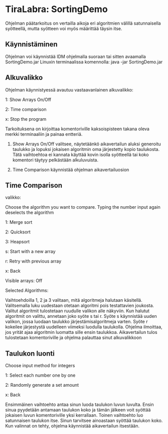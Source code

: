 TiraLabra: SortingDemo
======================

Ohjelman päätarkoitus on vertailla aikoja eri algoritmien välillä satunnaisella syötteellä, mutta syötteen voi myös määrittää täysin itse.

Käynnistäminen
--------------------

Ohjelman voi käynnistää IDM ohjelmalla suoraan tai sitten avaamalla SortingDemo.jar Linuxin terminaalissa komennolla: java -jar SortingDemo.jar

Alkuvalikko
---------------

Ohjelman käynnistyessä avautuu vastaavanlainen alkuvalikko:

1: Show Arrays On/Off

2: Time comparison

x: Stop the program

Tarkoituksena on kirjoittaa komentoriville kaksoispisteen takana oleva merkki terminaaliin ja painaa entteriä. 

1. Show Arrays On/Off valitsee, näytetäänkö aikavertailun aluksi generoitu taulukko ja lopuksi jokaisen algoritmin oma järjestetty kopio taulukosta. Tätä vaihtoehtoa ei kannata käyttää kovin isolla syötteellä tai koko komentori täytyy pelkästään alkuluvuista.

2. Time Comparison käynnistää ohjelman aikavertailuosion

Time Comparison
----------------------

valikko:

Choose the algorithm you want to compare.
Typing the number input again deselects the algorithm

1: Merge sort

2: Quicksort

3: Heapsort

s: Start with a new array

r: Retry with previous array

x: Back



Visible arrays: Off

Selected Algorithms: 



Vaihtoehdoilla 1, 2 ja 3 valitaan, mitä algoritmeja halutaan käsitellä. Valitsemalla luku uudestaan otetaan algoritmi pois testattavien joukosta. Valitut algoritmit tulostetaan ruudulle valikon alle näkyviin. Kun halutut algoritmit on valittu, annetaan joko syöte s tai r. Syöte s käynnistää uuden valikon, jossa luodaan taulukko järjestämisalgoritmeja varten. Syöte r kokeilee järjestystä uudelleen viimeksi luodulla taulukolla. Ohjelma ilmoittaa, jos yrität ajaa algoritmin luomatta sille ensin taulukkoa. Aikavertailun tulos tulostetaan komentoriville ja ohjelma palauttaa sinut alkuvalikkoon


Taulukon luonti
--------------------

Choose input method for integers

1: Select each number one by one

2: Randomly generate a set amount

x: Back

Ensimmäinen vaihtoehto antaa sinun luoda taulukon luvun luvulta. Ensin sinua pyydetään antamaan taulukon koko ja tämän jälkeen voit syöttää jokaisen luvun komentoriville yksi kerrallaan. Toinen vaihtoehto luo satunnaisen taulukon itse. Sinun tarvitsee ainoastaan syöttää taulukon koko. Kun valinnat on tehty, ohjelma käynnistää aikavertailun itsestään.



